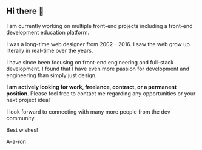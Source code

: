## Hi there 👋

I am currently working on multiple front-end projects including a front-end development education platform.

I was a long-time web designer from 2002 - 2016. I saw the web grow up literally in real-time over the years.

I have since been focusing on front-end engineering and full-stack development. I found that I have even more passion for development and engineering than simply just design.

**I am actively looking for work, freelance, contract, or a permanent position**. Please feel free to contact me regarding any opportunities or your next project idea!

I look forward to connecting with many more people from the dev community.

Best wishes!

A-a-ron

